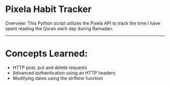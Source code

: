 # Pixela Habit Tracker

Overview: This Python script utilizes the Pixela API to track the time I have spent reading the Quran each day during Ramadan.

---
# Concepts Learned:

- HTTP post, put and delete requests
- Advanced authentication using an HTTP headers
- Modifying dates using the strftime function
